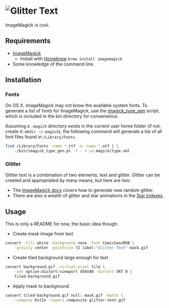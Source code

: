 # ![Glitter Text](http://cl.ly/image/27103K2u0s1j/glitter-text.gif)

ImageMagick is cool.

## Requirements

* [ImageMagick](http://www.imagemagick.org/)
	* Install with [Homebrew](http://brew.sh/) `brew install imagemagick`
* Some knowledge of the command line.

## Installation

### Fonts

On OS X, ImageMagick may not know the available system fonts. To generate a list of fonts for ImageMagick, use the [imagick_type_gen](http://www.imagemagick.org/Usage/scripts/imagick_type_gen) script, which is included in the bin directory for convenience.

Assuming a `.magick` directory exists in the current user home folder (if not, create it: `mkdir ~/.magick`), the following command will generate a list of all font files found in `/Library/Fonts`.

```bash
find /Library/Fonts -name *.ttf -o -name *.otf | \
	./bin/imagick_type_gen.pl -f - > ~/.magick/type.xml
```

### Glitter

Glitter text is a combination of two elements, text and glitter. Glitter can be created and appropriated by many means, but here are two:

* The [ImageMagick docs](http://www.imagemagick.org/Usage/anim_mods/#glitter) covers how to generate new random glitter.
* There are also a wealth of glitter and star animations in the [Star Indexes](http://www.scri8e.com/stars/).

## Usage

This is only a README for now, the basic idea though:

* Create mask image from text
```bash
convert -fill white -background none -font ComicSansMSB \
	-gravity center -pointsize 72 label:"Glitter Text" mask.gif
```

* Create tiled background large enough for text
```bash
convert background.gif -virtual-pixel tile \
	-set option:distort:viewport 450x80 -distort SRT 0 \
	tiled-background.gif
```

* Apply mask to background
```bash
convert tiled-background.gif null: mask.gif -matte \
	-compose DstIn -layers composite glitter-text.gif
```